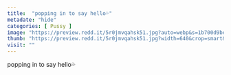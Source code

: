 ```yaml
---
title:  "popping in to say hello💦"
metadate: "hide"
categories: [ Pussy ]
image: "https://preview.redd.it/5r0jmvqahsk51.jpg?auto=webp&s=1b700d9be720ec76f21669b7ebec24e3523db2d3"
thumb: "https://preview.redd.it/5r0jmvqahsk51.jpg?width=640&crop=smart&auto=webp&s=b0fa6fbd41cbef4cfc7d18b0b444e3b0839cc691"
visit: ""
---
```

popping in to say hello💦
